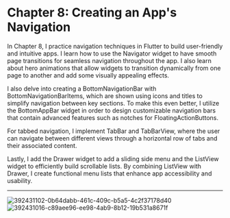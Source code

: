 # Chapter 8: Creating an App's Navigation

In Chapter 8, I practice navigation techniques in Flutter to build user-friendly and intuitive apps. I learn how to use the Navigator widget to have smooth page transitions for seamless navigation throughout the app. I also learn about hero animations that allow widgets to transition dynamically from one page to another and add some visually appealing effects.

I also delve into creating a BottomNavigationBar with BottomNavigationBarItems, which are shown using icons and titles to simplify navigation between key sections. To make this even better, I utilize the BottomAppBar widget in order to design customizable navigation bars that contain advanced features such as notches for FloatingActionButtons.

For tabbed navigation, I implement TabBar and TabBarView, where the user can navigate between different views through a horizontal row of tabs and their associated content.

Lastly, I add the Drawer widget to add a sliding side menu and the ListView widget to efficiently build scrollable lists. By combining ListView with Drawer, I create functional menu lists that enhance app accessibility and usability.

---

![392431102-0b64dabb-461c-409c-b5a5-4c2f37178d40](https://github.com/user-attachments/assets/68bc4f24-528f-4deb-b65a-efdcc43a1e63)
![392431016-c89aee96-ee98-4ab9-8b12-19b531a8671f](https://github.com/user-attachments/assets/d88b5871-494e-46e2-be37-af12979c2cfa)
